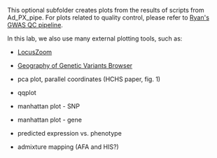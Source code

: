 This optional subfolder creates plots from the results of scripts from Ad_PX_pipe. For plots related to quality control, please refer to [Ryan's GWAS QC pipeline](https://github.com/RyanSchu/gwasqc_pipeline/wiki).

In this lab, we also use many external plotting tools, such as:
* [LocusZoom](http://locuszoom.org/)
* [Geography of Genetic Variants Browser](https://popgen.uchicago.edu/ggv/?data=%221000genomes%22&chr=11&pos=116663707)

* pca plot, parallel coordinates (HCHS paper, fig. 1)
* qqplot
* manhattan plot - SNP
* manhattan plot - gene
* predicted expression vs. phenotype
* admixture mapping (AFA and HIS?)


